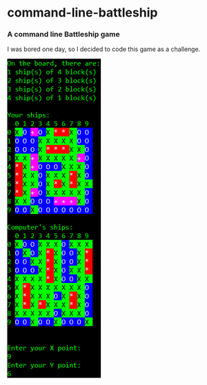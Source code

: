 command-line-battleship
=======================

### A command line Battleship game

I was bored one day, so I decided to code this game as a challenge.

![Gameplay](media/Gameplay.png)
